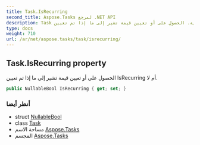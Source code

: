 ```yaml
---
title: Task.IsRecurring
second_title: Aspose.Tasks لمرجع .NET API
description: Task ملكية. الحصول على أو تعيين قيمة تشير إلى ما إذا تم تعيين IsRecurring أم لا.
type: docs
weight: 710
url: /ar/net/aspose.tasks/task/isrecurring/
---
```

## Task.IsRecurring property

الحصول على أو تعيين قيمة تشير إلى ما إذا تم تعيين IsRecurring أم لا.

```csharp
public NullableBool IsRecurring { get; set; }
```

### أنظر أيضا

* struct [NullableBool](../../nullablebool/)
* class [Task](../)
* مساحة الاسم [Aspose.Tasks](../../task/)
* المجسم [Aspose.Tasks](../../../)


